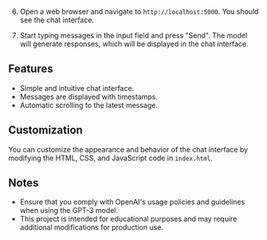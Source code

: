 6. Open a web browser and navigate to `http://localhost:5000`. You should see the chat interface.

7. Start typing messages in the input field and press "Send". The model will generate responses, which will be displayed in the chat interface.

## Features

- Simple and intuitive chat interface.
- Messages are displayed with timestamps.
- Automatic scrolling to the latest message.

## Customization

You can customize the appearance and behavior of the chat interface by modifying the HTML, CSS, and JavaScript code in `index.html`.

## Notes

- Ensure that you comply with OpenAI's usage policies and guidelines when using the GPT-3 model.
- This project is intended for educational purposes and may require additional modifications for production use.
